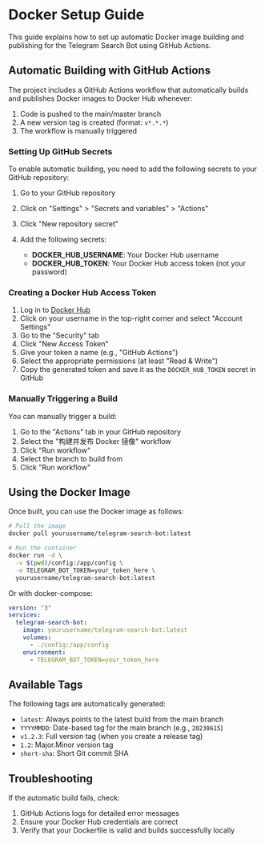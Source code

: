 # Docker Setup Guide

This guide explains how to set up automatic Docker image building and publishing for the Telegram Search Bot using GitHub Actions.

## Automatic Building with GitHub Actions

The project includes a GitHub Actions workflow that automatically builds and publishes Docker images to Docker Hub whenever:

1. Code is pushed to the main/master branch
2. A new version tag is created (format: `v*.*.*`)
3. The workflow is manually triggered

### Setting Up GitHub Secrets

To enable automatic building, you need to add the following secrets to your GitHub repository:

1. Go to your GitHub repository
2. Click on "Settings" > "Secrets and variables" > "Actions"
3. Click "New repository secret"
4. Add the following secrets:

   - **DOCKER_HUB_USERNAME**: Your Docker Hub username
   - **DOCKER_HUB_TOKEN**: Your Docker Hub access token (not your password)

### Creating a Docker Hub Access Token

1. Log in to [Docker Hub](https://hub.docker.com/)
2. Click on your username in the top-right corner and select "Account Settings"
3. Go to the "Security" tab
4. Click "New Access Token"
5. Give your token a name (e.g., "GitHub Actions")
6. Select the appropriate permissions (at least "Read & Write")
7. Copy the generated token and save it as the `DOCKER_HUB_TOKEN` secret in GitHub

### Manually Triggering a Build

You can manually trigger a build:

1. Go to the "Actions" tab in your GitHub repository
2. Select the "构建并发布 Docker 镜像" workflow
3. Click "Run workflow"
4. Select the branch to build from
5. Click "Run workflow"

## Using the Docker Image

Once built, you can use the Docker image as follows:

```bash
# Pull the image
docker pull yourusername/telegram-search-bot:latest

# Run the container
docker run -d \
  -v $(pwd)/config:/app/config \
  -e TELEGRAM_BOT_TOKEN=your_token_here \
  yourusername/telegram-search-bot:latest
```

Or with docker-compose:

```yaml
version: "3"
services:
  telegram-search-bot:
    image: yourusername/telegram-search-bot:latest
    volumes:
      - ./config:/app/config
    environment:
      - TELEGRAM_BOT_TOKEN=your_token_here
```

## Available Tags

The following tags are automatically generated:

- `latest`: Always points to the latest build from the main branch
- `YYYYMMDD`: Date-based tag for the main branch (e.g., `20230615`)
- `v1.2.3`: Full version tag (when you create a release tag)
- `1.2`: Major.Minor version tag
- `short-sha`: Short Git commit SHA

## Troubleshooting

If the automatic build fails, check:

1. GitHub Actions logs for detailed error messages
2. Ensure your Docker Hub credentials are correct
3. Verify that your Dockerfile is valid and builds successfully locally
